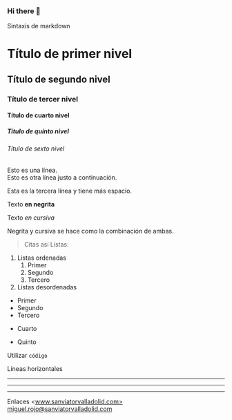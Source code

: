 ### Hi there 👋

<!--
**LoloGonGon/LoloGonGon** is a ✨ _special_ ✨ repository because its `README.md` (this file) appears on your GitHub profile.

Here are some ideas to get you started:

- 🔭 I’m currently working on ...
- 🌱 I’m currently learning ...
- 👯 I’m looking to collaborate on ...
- 🤔 I’m looking for help with ...
- 💬 Ask me about ...
- 📫 How to reach me: ...
- 😄 Pronouns: ...
- ⚡ Fun fact: ...
-->

Sintaxis de markdown

# Título de primer nivel
## Título de segundo nivel
### Título de tercer nivel
#### Título de cuarto nivel
##### Título de quinto nivel
###### Título de sexto nivel

Esto es una línea.  
Esto es otra línea justo a continuación.

Esta es la tercera línea y tiene más espacio.


Texto **en negrita**

Texto *en cursiva*

Negrita y cursiva se hace como la combinación de ambas.

> Citas así
Listas:

1. Listas ordenadas
    1. Primer
    1. Segundo
    1. Tercero
3. Listas desordenadas
  - Primer
  - Segundo
  - Tercero
  + Cuarto
  * Quinto


Utilizar `código`


Líneas horizontales
*** 
---
_________________________


Enlaces
<www.sanviatorvalladolid.com>
<miguel.rojo@sanviatorvalladolid.com>
